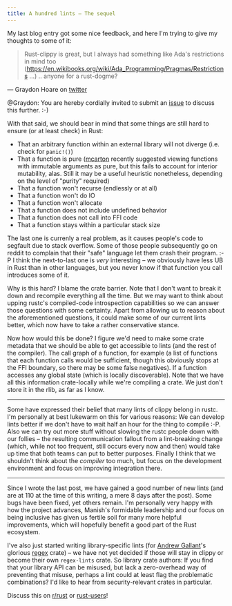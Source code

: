 ```yaml
---
title: A hundred lints – The sequel
---
```


My last blog entry got some nice feedback, and here I'm trying to give
my thoughts to some of it:

> Rust-clippy is great, but I always had something like Ada's
restrictions in mind too
(https://en.wikibooks.org/wiki/Ada_Programming/Pragmas/Restrictions …)
.. anyone for a rust-dogme?

— Graydon Hoare on
[twitter](https://twitter.com/graydon_pub/status/695048766622011392)

@Graydon: You are hereby cordially invited to submit an
[issue](https://github.com/Manishearth/rust-clippy/issues/new) to
discuss this further. :-)

With that said, we should bear in mind that some things are still hard
to ensure (or at least check) in Rust:

* That an arbitrary function within an external library will not diverge (i.e.
check for `panic!()`)
* That a function is pure ([mcarton](https://github.com/mcarton) recently
suggested viewing functions with immutable arguments as pure, but this fails
to account for interior mutability, alas. Still it may be a useful heuristic
nonetheless, depending on the level of "purity" required)
* That a function won't recurse (endlessly or at all)
* That a function won't do IO
* That a function won't allocate
* That a function does not include undefined behavior
* That a function does not call into FFI code
* That a function stays within a particular stack size

The last one is currenly a real problem, as it causes people's code to
segfault due to stack overflow. Some of those people subsequently go on
reddit to complain that their "safe" language let them crash their
program. :-P I think the next-to-last one is *very* interesting – we
obviously have less UB in Rust than in other languages, but you never
know if that function you call introduces some of it.

Why is this hard? I blame the crate barrier. Note that I don't want to
break it down and recompile everything all the time. But we may want to
think about upping rustc's compiled-code introspection capabilities so
we can answer those questions with some certainty. Apart from allowing
us to reason about the aforementioned questions, it could make some of
our current lints better, which now have to take a rather conservative
stance.

Now how would this be done? I figure we'd need to make some crate
metadata that we should be able to get accessible to lints (and the
rest of the compiler). The call graph of a function, for example (a
list of functions that each function calls would be sufficient, though
this obviously stops at the FFI boundary, so there may be some false
negatives). If a function accesses any global state (which is locally
discoverable). Note that we have all this information crate-locally
while we're compiling a crate. We just don't store it in the rlib, as
far as I know.

----

Some have expressed their belief that many lints of clippy belong in
rustc. I'm personally at best lukewarm on this for various reasons: We
can develop lints better if we don't have to wait half an hour for the
thing to compile :-P. Also we can try out more stuff without slowing
the rustc people down with our follies – the resulting communication
fallout from a lint-breaking change (which, while not too frequent,
still occurs every now and then) would take up time that both teams can
put to better purposes. Finally I think that we shouldn't think about
the *compiler* too much, but focus on the development environment and
focus on improving integration there.

----

Since I wrote the last post, we have gained a good number of new lints
(and are at 110 at the time of this writing, a mere 8 days after the post).
Some bugs have been fixed, yet others remain. I'm personally very happy
with how the project advances, Manish's formidable leadership and our
focus on being inclusive has given us fertile soil for many more
helpful improvements, which will hopefully benefit a good part of the
Rust ecosystem.

I've also just started writing library-specific lints (for [Andrew
Gallant](https://github.com/BurntSushi)'s glorious
[regex](https://crates.io/crates/regex) crate) – we have not yet
decided if those will stay in clippy or become their own `regex-lints`
crate. So library crate authors: If you find that your library API can
be misused, but lack a zero-overhead way of preventing that misuse,
perhaps a lint could at least flag the problematic combinations? I'd
like to hear from security-relevant crates in particular.

Discuss this on 
[r/rust](https://www.reddit.com/r/rust/comments/44bma4/blog_a_hundred_lints_the_sequel/)
or
[rust-users](https://users.rust-lang.org/t/blog-a-hundred-lints-the-sequel/4536/2)!
